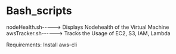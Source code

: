 ﻿# Bash_scripts

nodeHealth.sh-----> Displays Nodehealth of the Virtual Machine
awsTracker.sh------> Tracks the Usage of EC2, S3, IAM, Lambda

Requirements: Install aws-cli
